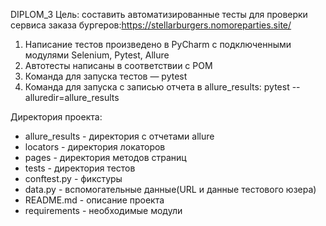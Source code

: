 DIPLOM_3 
Цель: составить автоматизированные тесты для проверки сервиса заказа бургеров:https://stellarburgers.nomoreparties.site/

1. Написание тестов произведено в PyCharm  с подключенными модулями Selenium, Pytest, Allure
2. Автотесты написаны в соответствии с POM
3. Команда для запуска тестов — pytest 
4. Команда для запуска с записью отчета в allure_results: pytest --alluredir=allure_results

Директория проекта:
* allure_results - директория с отчетами allure
* locators - директория локаторов
* pages - директория методов страниц
* tests - директория тестов
* conftest.py - фикстуры
* data.py - вспомогательные данные(URL и данные тестового юзера)
* README.md - описание проекта
* requirements - необходимые модули